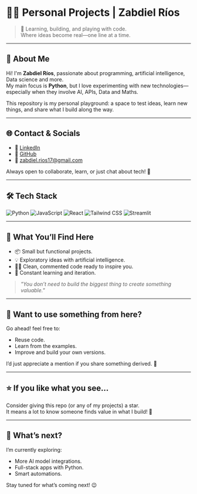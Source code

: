 # 👨‍💻 Personal Projects | Zabdiel Ríos

> 🌱 Learning, building, and playing with code.  
> Where ideas become real—one line at a time.

---

## 🚀 About Me

Hi! I'm **Zabdiel Ríos**, passionate about programming, artificial intelligence, Data science and more.  
My main focus is **Python**, but I love experimenting with new technologies—especially when they involve AI, APIs, Data and Maths.

This repository is my personal playground: a space to test ideas, learn new things, and share what I build along the way.

---

## 🌐 Contact & Socials

- 💼 [LinkedIn](https://www.linkedin.com/in/zabdiel-rios-cervantes-3b5aa5218/)
- 🐙 [GitHub](https://github.com/Chillipeeper1)
- 📧 zabdiel.rios17@gmail.com

Always open to collaborate, learn, or just chat about tech! 🤝

---

## 🛠️ Tech Stack

![Python](https://img.shields.io/badge/Python-3776AB?style=for-the-badge&logo=python&logoColor=white)
![JavaScript](https://img.shields.io/badge/JavaScript-F7DF1E?style=for-the-badge&logo=javascript&logoColor=black)
![React](https://img.shields.io/badge/React-61DAFB?style=for-the-badge&logo=react&logoColor=black)
![Tailwind CSS](https://img.shields.io/badge/Tailwind_CSS-38B2AC?style=for-the-badge&logo=tailwind-css&logoColor=white)
![Streamlit](https://img.shields.io/badge/Streamlit-F0F2F6?style=for-the-badge&logo=streamlit&logoColor=FF4B4B)


---

## 🧪 What You’ll Find Here

- 📦 Small but functional projects.
- 💡 Exploratory ideas with artificial intelligence.
- 🧑‍💻 Clean, commented code ready to inspire you.
- 🔄 Constant learning and iteration.

> *"You don’t need to build the biggest thing to create something valuable."*

---

## 🎁 Want to use something from here?

Go ahead! feel free to:
- Reuse code.
- Learn from the examples.
- Improve and build your own versions.

I’d just appreciate a mention if you share something derived. 🙏

---


## ⭐ If you like what you see...

Consider giving this repo (or any of my projects) a star.  
It means a lot to know someone finds value in what I build! 🌟

---

## 🚀 What’s next?

I’m currently exploring:
- More AI model integrations.
- Full-stack apps with Python.
- Smart automations.

Stay tuned for what’s coming next! 😉
